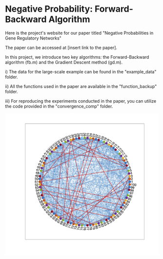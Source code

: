 # Negative Probability: Forward-Backward Algorithm

Here is the project's website for our paper titled "Negative Probabilities in Gene Regulatory Networks" 

The paper can be accessed at [insert link to the paper].

In this project, we introduce two key algorithms: the Forward-Backward algorithm (fb.m) and the Gradient Descent method (gd.m).

i) The data for the large-scale example can be found in the "example_data" folder.

ii) All the functions used in the paper are available in the "function_backup" folder.

iii) For reproducing the experiments conducted in the paper, you can utilize the code provided in the "convergence_comp" folder.

![alt text](https://github.com/dytroshut/negative-probability-forward-backward/blob/main/gene_network.png)
